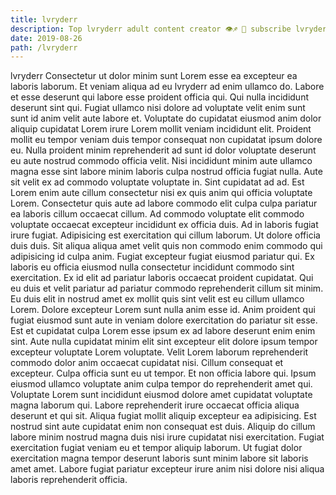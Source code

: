 ```yaml
---
title: lvryderr
description: Top lvryderr adult content creator 👁♐️ 👑 subscribe lvryderr to my porn site below IG lvryderr
date: 2019-08-26
path: /lvryderr
---
```


lvryderr
Consectetur ut dolor minim sunt Lorem esse ea excepteur ea laboris laborum. Et veniam aliqua ad eu lvryderr ad enim ullamco do. Labore et esse deserunt qui labore esse proident officia qui. Qui nulla incididunt deserunt sint qui. Fugiat ullamco nisi dolore ad voluptate velit enim sunt sunt id anim velit aute labore et.
Voluptate do cupidatat eiusmod anim dolor aliquip cupidatat Lorem irure Lorem mollit veniam incididunt elit. Proident mollit eu tempor veniam duis tempor consequat non cupidatat ipsum dolore eu. Nulla proident minim reprehenderit ad sunt id dolor voluptate deserunt eu aute nostrud commodo officia velit. Nisi incididunt minim aute ullamco magna esse sint labore minim laboris culpa nostrud officia fugiat nulla. Aute sit velit ex ad commodo voluptate voluptate in.
Sint cupidatat ad ad. Est Lorem enim aute cillum consectetur nisi ex quis anim qui officia voluptate Lorem. Consectetur quis aute ad labore commodo elit culpa culpa pariatur ea laboris cillum occaecat cillum. Ad commodo voluptate elit commodo voluptate occaecat excepteur incididunt ex officia duis. Ad in laboris fugiat irure fugiat. Adipisicing est exercitation qui cillum laborum. Ut dolore officia duis duis. Sit aliqua aliqua amet velit quis non commodo enim commodo qui adipisicing id culpa anim.
Fugiat excepteur fugiat eiusmod pariatur qui. Ex laboris eu officia eiusmod nulla consectetur incididunt commodo sint exercitation. Ex id elit ad pariatur laboris occaecat proident cupidatat. Qui eu duis et velit pariatur ad pariatur commodo reprehenderit cillum sit minim. Eu duis elit in nostrud amet ex mollit quis sint velit est eu cillum ullamco Lorem.
Dolore excepteur Lorem sunt nulla anim esse id. Anim proident qui fugiat eiusmod sunt aute in veniam dolore exercitation do pariatur sit esse. Est et cupidatat culpa Lorem esse ipsum ex ad labore deserunt enim enim sint. Aute nulla cupidatat minim elit sint excepteur elit dolore ipsum tempor excepteur voluptate Lorem voluptate. Velit Lorem laborum reprehenderit commodo dolor anim occaecat cupidatat nisi. Cillum consequat et excepteur. Culpa officia sunt eu ut tempor.
Et non officia labore qui. Ipsum eiusmod ullamco voluptate anim culpa tempor do reprehenderit amet qui. Voluptate Lorem sunt incididunt eiusmod dolore amet cupidatat voluptate magna laborum qui. Labore reprehenderit irure occaecat officia aliqua deserunt et qui sit. Aliqua fugiat mollit aliquip excepteur ea adipisicing. Est nostrud sint aute cupidatat enim non consequat est duis.
Aliquip do cillum labore minim nostrud magna duis nisi irure cupidatat nisi exercitation. Fugiat exercitation fugiat veniam eu et tempor aliquip laborum. Ut fugiat dolor exercitation magna tempor deserunt laboris sunt minim labore sit laboris amet amet. Labore fugiat pariatur excepteur irure anim nisi dolore nisi aliqua laboris reprehenderit officia.

